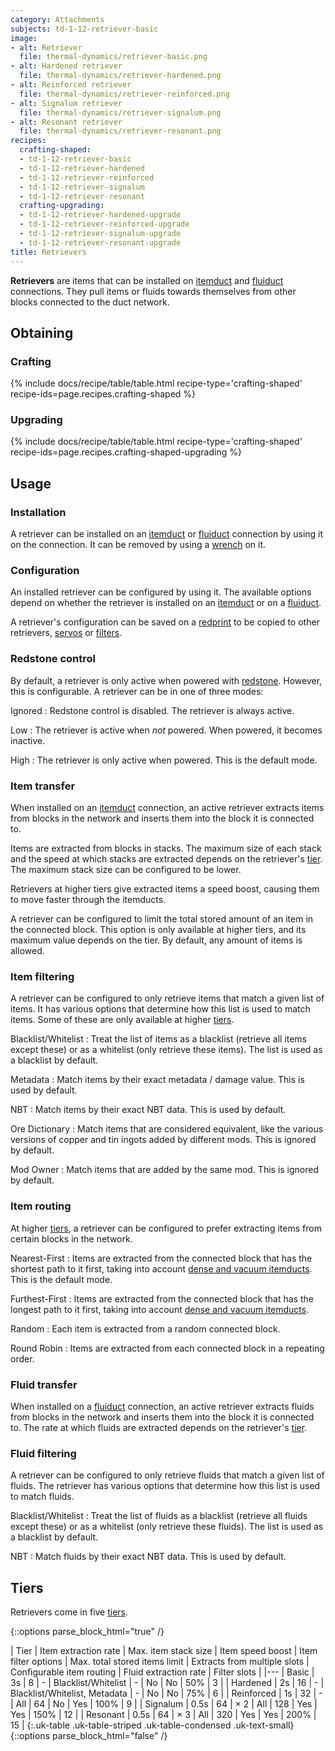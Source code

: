 ```yaml
---
category: Attachments
subjects: td-1-12-retriever-basic
image:
- alt: Retriever
  file: thermal-dynamics/retriever-basic.png
- alt: Hardened retriever
  file: thermal-dynamics/retriever-hardened.png
- alt: Reinforced retriever
  file: thermal-dynamics/retriever-reinforced.png
- alt: Signalum retriever
  file: thermal-dynamics/retriever-signalum.png
- alt: Resonant retriever
  file: thermal-dynamics/retriever-resonant.png
recipes:
  crafting-shaped:
  - td-1-12-retriever-basic
  - td-1-12-retriever-hardened
  - td-1-12-retriever-reinforced
  - td-1-12-retriever-signalum
  - td-1-12-retriever-resonant
  crafting-upgrading:
  - td-1-12-retriever-hardened-upgrade
  - td-1-12-retriever-reinforced-upgrade
  - td-1-12-retriever-signalum-upgrade
  - td-1-12-retriever-resonant-upgrade
title: Retrievers
---
```


**Retrievers** are items that can be installed on [itemduct](../itemduct/)
and [fluiduct](../fluiduct/) connections. They pull items or fluids towards
themselves from other blocks connected to the duct network.


Obtaining
--------

### Crafting
{% include docs/recipe/table/table.html recipe-type='crafting-shaped' recipe-ids=page.recipes.crafting-shaped %}

### Upgrading
{% include docs/recipe/table/table.html recipe-type='crafting-shaped' recipe-ids=page.recipes.crafting-shaped-upgrading %}


Usage
-----

### Installation
A retriever can be installed on an [itemduct](../itemduct/) or
[fluiduct](../fluiduct/) connection by using it on the connection. It can be
removed by using a [wrench](../../wrenches/) on it.

### Configuration
An installed retriever can be configured by using it. The available options
depend on whether the retriever is installed on an [itemduct](../itemduct/)
or on a [fluiduct](../fluiduct/).

A retriever's configuration can be saved on a [redprint](../../thermal-foundation/redprint/) to be
copied to other retrievers, [servos](../servos/) or
[filters](../filters/).

### Redstone control
By default, a retriever is only active when powered with
[redstone](https://minecraft.gamepedia.com/Redstone). However, this is
configurable. A retriever can be in one of three modes:

Ignored
: Redstone control is disabled. The retriever is always active.

Low
: The retriever is active when *not* powered. When powered, it becomes inactive.

High
: The retriever is only active when powered. This is the default mode.

### Item transfer
When installed on an [itemduct](../itemduct/) connection, an active retriever
extracts items from blocks in the network and inserts them into the block it is
connected to.

Items are extracted from blocks in stacks. The maximum size of each stack and
the speed at which stacks are extracted depends on the retriever's
[tier](#tiers). The maximum stack size can be configured to be lower.

Retrievers at higher tiers give extracted items a speed boost, causing them to move
faster through the itemducts.

A retriever can be configured to limit the total stored amount of an item in the
connected block. This option is only available at higher tiers, and its maximum
value depends on the tier. By default, any amount of items is allowed.

### Item filtering
A retriever can be configured to only retrieve items that match a given list of
items. It has various options that determine how this list is used to match
items. Some of these are only available at higher [tiers](#tiers).

Blacklist/Whitelist
: Treat the list of items as a blacklist (retrieve all items except these) or as
a whitelist (only retrieve these items). The list is used as a blacklist by
default.

Metadata
: Match items by their exact metadata / damage value. This is used by default.

NBT
: Match items by their exact NBT data. This is used by default.

Ore Dictionary
: Match items that are considered equivalent, like the various versions of
copper and tin ingots added by different mods. This is ignored by default.

Mod Owner
: Match items that are added by the same mod. This is ignored by default.

### Item routing
At higher [tiers](#tiers), a retriever can be configured to prefer extracting
items from certain blocks in the network.

Nearest-First
: Items are extracted from the connected block that has the shortest path to it
first, taking into account [dense and vacuum
itemducts](../itemduct/#item-transfer). This is the default mode.

Furthest-First
: Items are extracted from the connected block that has the longest path to it
first, taking into account [dense and vacuum
itemducts](../itemduct/#item-transfer).

Random
: Each item is extracted from a random connected block.

Round Robin
: Items are extracted from each connected block in a repeating order.

### Fluid transfer
When installed on a [fluiduct](../fluiduct/) connection, an active retriever
extracts fluids from blocks in the network and inserts them into the block it is
connected to. The rate at which fluids are extracted depends on the retriever's
[tier](#tiers).

### Fluid filtering
A retriever can be configured to only retrieve fluids that match a given list of
fluids. The retriever has various options that determine how this list is used
to match fluids.

Blacklist/Whitelist
: Treat the list of fluids as a blacklist (retrieve all fluids except these) or
as a whitelist (only retrieve these fluids). The list is used as a blacklist by
default.

NBT
: Match fluids by their exact NBT data. This is used by default.


Tiers
-----

Retrievers come in five [tiers](../../thermal-foundation/tiers/).

{::options parse_block_html="true" /}
<div class="uk-overflow-container">
| Tier | Item extraction rate | Max. item stack size | Item speed boost | Item filter options | Max. total stored items limit | Extracts from multiple slots | Configurable item routing | Fluid extraction rate | Filter slots |
|---
| Basic | 3s | 8 | - | Blacklist/Whitelist | - | No | No | 50% | 3 |
| Hardened | 2s | 16 | - | Blacklist/Whitelist, Metadata | - | No | No | 75% | 6 |
| Reinforced | 1s | 32 | - | All | 64 | No | Yes | 100% | 9 |
| Signalum | 0.5s | 64 | × 2 | All | 128 | Yes | Yes | 150% | 12 |
| Resonant | 0.5s | 64 | × 3 | All | 320 | Yes | Yes | 200% | 15 |
{:.uk-table .uk-table-striped .uk-table-condensed .uk-text-small}
</div>
{::options parse_block_html="false" /}
